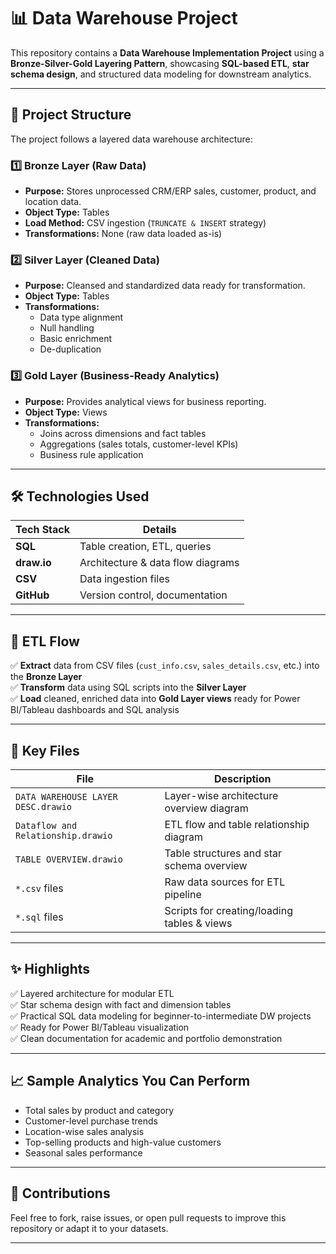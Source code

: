 # 📊 Data Warehouse Project

This repository contains a **Data Warehouse Implementation Project** using a **Bronze-Silver-Gold Layering Pattern**, showcasing **SQL-based ETL**, **star schema design**, and structured data modeling for downstream analytics.

---

## 🧩 Project Structure

The project follows a layered data warehouse architecture:

### 1️⃣ Bronze Layer (Raw Data)

- **Purpose:** Stores unprocessed CRM/ERP sales, customer, product, and location data.
- **Object Type:** Tables
- **Load Method:** CSV ingestion (`TRUNCATE & INSERT` strategy)
- **Transformations:** None (raw data loaded as-is)

### 2️⃣ Silver Layer (Cleaned Data)

- **Purpose:** Cleansed and standardized data ready for transformation.
- **Object Type:** Tables
- **Transformations:**
  - Data type alignment
  - Null handling
  - Basic enrichment
  - De-duplication

### 3️⃣ Gold Layer (Business-Ready Analytics)

- **Purpose:** Provides analytical views for business reporting.
- **Object Type:** Views
- **Transformations:**
  - Joins across dimensions and fact tables
  - Aggregations (sales totals, customer-level KPIs)
  - Business rule application

---

## 🛠️ Technologies Used

| Tech Stack   | Details                            |
| ------------ | ---------------------------------- |
| **SQL**      | Table creation, ETL, queries      |
| **draw.io**  | Architecture & data flow diagrams |
| **CSV**      | Data ingestion files              |
| **GitHub**   | Version control, documentation    |

---

## 🔁 ETL Flow

✅ **Extract** data from CSV files (`cust_info.csv`, `sales_details.csv`, etc.) into the **Bronze Layer**  
✅ **Transform** data using SQL scripts into the **Silver Layer**  
✅ **Load** cleaned, enriched data into **Gold Layer views** ready for Power BI/Tableau dashboards and SQL analysis

---

## 📎 Key Files

| File                               | Description                                 |
| ---------------------------------- | ------------------------------------------- |
| `DATA WAREHOUSE LAYER DESC.drawio` | Layer-wise architecture overview diagram   |
| `Dataflow and Relationship.drawio` | ETL flow and table relationship diagram     |
| `TABLE OVERVIEW.drawio`            | Table structures and star schema overview  |
| `*.csv` files                      | Raw data sources for ETL pipeline          |
| `*.sql` files                      | Scripts for creating/loading tables & views |

---

## ✨ Highlights

✅ Layered architecture for modular ETL  
✅ Star schema design with fact and dimension tables  
✅ Practical SQL data modeling for beginner-to-intermediate DW projects  
✅ Ready for Power BI/Tableau visualization  
✅ Clean documentation for academic and portfolio demonstration


---

## 📈 Sample Analytics You Can Perform

- Total sales by product and category
- Customer-level purchase trends
- Location-wise sales analysis
- Top-selling products and high-value customers
- Seasonal sales performance

---

## 🤝 Contributions

Feel free to fork, raise issues, or open pull requests to improve this repository or adapt it to your datasets.

---

